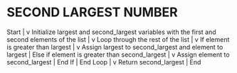 # SECOND LARGEST NUMBER

Start
|
v
Initialize largest and second_largest variables with the first and second elements of the list
|
v
Loop through the rest of the list
|
v
    If element is greater than largest
    |
    v
        Assign largest to second_largest and element to largest
    |
    Else if element is greater than second_largest
    |
    v
        Assign element to second_largest
    |
    End If
|
End Loop
|
v
Return second_largest
|
End


